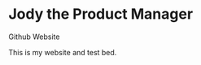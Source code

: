 # Jody the Product Manager

Github Website

This is my website and test bed.


<link rel="shortcut icon" type="image/x-icon" href="favicon.ico">
<link rel="apple-touch-icon" sizes="180x180" href="/apple-touch-icon.png">
<link rel="icon" type="image/png" sizes="32x32" href="/favicon-32x32.png">
<link rel="icon" type="image/png" sizes="16x16" href="/favicon-16x16.png">
<link rel="manifest" href="/site.webmanifest">
<link rel="mask-icon" href="/safari-pinned-tab.svg" color="#5bbad5">
<meta name="msapplication-TileColor" content="#da532c">
<meta name="theme-color" content="#ffffff">

<!-- Pinterest Tag -->
<script>
!function(e){if(!window.pintrk){window.pintrk = function () {
window.pintrk.queue.push(Array.prototype.slice.call(arguments))};var
  n=window.pintrk;n.queue=[],n.version="3.0";var
  t=document.createElement("script");t.async=!0,t.src=e;var
  r=document.getElementsByTagName("script")[0];
  r.parentNode.insertBefore(t,r)}}("https://s.pinimg.com/ct/core.js");
pintrk('load', '2613651039332', {em: '<user_email_address>'});
pintrk('page');
</script>
<noscript>
<img height="1" width="1" style="display:none;" alt=""
  src="https://ct.pinterest.com/v3/?event=init&tid=2613651039332&pd[em]=<hashed_email_address>&noscript=1" />
</noscript>
<!-- end Pinterest Tag -->
